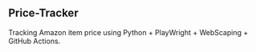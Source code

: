 ## Price-Tracker

Tracking Amazon item price using Python + PlayWright + WebScaping + GitHub Actions.


